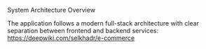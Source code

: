 System Architecture Overview

The application follows a modern full-stack architecture with clear separation between frontend and backend services:
https://deepwiki.com/selkhadr/e-commerce
